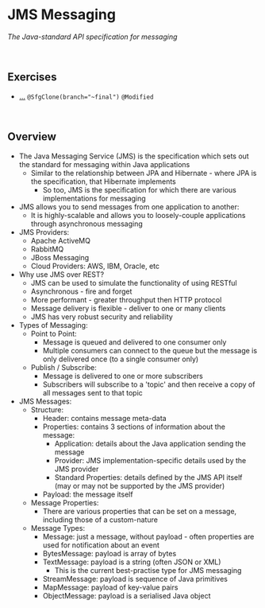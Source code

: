 # JMS Messaging
*The Java-standard API specification for messaging*

<br>

## Exercises
* [...](./exercises/...) `@SfgClone(branch="~final")` `@Modified`

<br>

## Overview
* The Java Messaging Service (JMS) is the specification which sets out the standard for messaging within Java applications
    * Similar to the relationship between JPA and Hibernate - where JPA is the specification, that Hibernate implements
        * So too, JMS is the specification for which there are various implementations for messaging
* JMS allows you to send messages from one application to another:
    * It is highly-scalable and allows you to loosely-couple applications through asynchronous messaging
* JMS Providers:
    * Apache ActiveMQ
    * RabbitMQ
    * JBoss Messaging
    * Cloud Providers: AWS, IBM, Oracle, etc
* Why use JMS over REST?
    * JMS can be used to simulate the functionality of using RESTful
    * Asynchronous - fire and forget
    * More performant - greater throughput then HTTP protocol
    * Message delivery is flexible - deliver to one or many clients
    * JMS has very robust security and reliability 
* Types of Messaging:
    * Point to Point:
        * Message is queued and delivered to one consumer only
        * Multiple consumers can connect to the queue but the message is only delivered once (to a single consumer only)
    * Publish / Subscribe:
        * Message is delivered to one or more subscribers
        * Subscribers will subscribe to a 'topic' and then receive a copy of all messages sent to that topic
* JMS Messages:
    * Structure:
        * Header: contains message meta-data
        * Properties: contains 3 sections of information about the message:
            * Application: details about the Java application sending the message
            * Provider: JMS implementation-specific details used by the JMS provider
            * Standard Properties: details defined by the JMS API itself (may or may not be supported by the JMS provider)
        * Payload: the message itself
    * Message Properties:
        * There are various properties that can be set on a message, including those of a custom-nature
    * Message Types:
        * Message: just a message, without payload - often properties are used for notification about an event
        * BytesMessage: payload is array of bytes
        * TextMessage: payload is a string (often JSON or XML)
            * This is the current best-practise type for JMS messaging
        * StreamMessage: payload is sequence of Java primitives
        * MapMessage: payload of key-value pairs
        * ObjectMessage: payload is a serialised Java object
